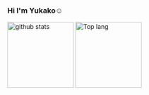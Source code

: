 ### Hi I'm Yukako:relaxed:

<p align="left"> 
  <img alt="github stats" height="150px" src="https://github-readme-stats.vercel.app/api?username=yuko1113&show_icons=true&locale=en&layout=compact" />
  <img alt="Top lang" height="150px" src="https://github-readme-stats.vercel.app/api/top-langs/?username=yuko1113&layout=compact&locale=en" />
</p>
